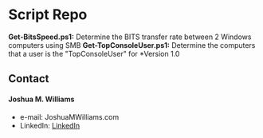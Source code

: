 Script Repo
======

**Get-BitsSpeed.ps1:** Determine the BITS transfer rate between 2 Windows computers using SMB
**Get-TopConsoleUser.ps1:** Determine the computers that a user is the "TopConsoleUser" for
*Version 1.0

## Contact
#### Joshua M. Williams
* e-mail: JoshuaMWilliams.com
* LinkedIn: [LinkedIn](https://www.linkedin.com/in/joshmwilliams/ "Joshua M. Williams on LinkedIn")

